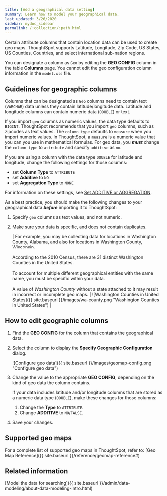```yaml
---
title: [Add a geographical data setting]
summary: Learn how to model your geographical data.
last_updated: 3/26/2020
sidebar: mydoc_sidebar
permalink: /:collection/:path.html
---
```

Certain attribute columns that contain location data can be used to create
geo maps. ThoughtSpot supports Latitude, Longitude, Zip Code, US States, US
Counties, Countries, and select international sub-nation regions.

You can designate a column as `Geo` by editing the **GEO CONFIG** column in the
table **Columns** page. You cannot edit the geo configuration column information
in the `model.xls` file.

## Guidelines for geographic columns

Columns that can be designated as `Geo` columns need to contain text (`VARCHAR`)
data unless they contain latitude/longitude data. Latitude and longitude columns
can contain numeric data (`DOUBLE`) or text.

If you import `geo` columns as numeric values, the data type defaults to `BIGINT`. ThoughtSpot recommends that you import `geo` columns, such as zipcodes as text values. The `column type` defaults to  `measure` when you import numeric values. In ThoughtSpot, a `measure` is a numeric value that you can you use in mathematical formulas. For geo data, you ***must*** change the `column type` to `attribute` and specify `additive` as `no`.

If you are using a column with the data type `DOUBLE` for latitude and
longitude, change the following settings for those
columns:

-   set **Column Type** to `ATTRIBUTE`
-   set **Additive** to `NO`
-   set **Aggregation Type** to `NONE`

For information on these settings, see [Set ADDITIVE or AGGREGATION](change-aggreg-additive.html).

As a best practice, you should make the following changes to your geographical data ***before*** importing it to ThoughtSpot:

1. Specify `geo` columns as text values, and not numeric.

2. Make sure your data is specific, and does not contain duplicates.

    | For example, you may be collecting data for locations in Washington County, Alabama, and also for locations in Washington County, Wisconsin.<br/><br/>According to the 2010 Census, there are 31 distinct Washington Counties in the United States.<br/><br/>To account for multiple different geographical entities with the same name, you must be specific within your data.<br/><br/>A value of *Washington County* without a state attached to it may result in incorrect or incomplete geo maps. | ![Washington Counties in United States]({{ site.baseurl }}/images/wa-county.png "Washington Counties in United States") |


## How to edit geographic columns

1. Find the **GEO CONFIG** for the column that contains the geographical data.
2. Select the column to display the **Specify Geographic Configuration** dialog.

    ![Configure geo data]({{ site.baseurl }}/images/geomap-config.png "Configure geo data")

3. Change the value to the appropriate **GEO CONFIG**, depending on the kind of geo data the column contains.

    If your data includes latitude and/or longitude columns that are stored as a
    numeric data type (`DOUBLE`), make these changes for those columns:

    1. Change the **Type** to `ATTRIBUTE`.
    2. Change **ADDITIVE** to `NO`/`FALSE`.

4. Save your changes.

## Supported geo maps

For a complete list of supported geo maps in ThoughtSpot, refer to: [Geo Map Reference]({{ site.baseurl }}/reference/geomap-reference#)

## Related information  

[Model the data for searching]({{ site.baseurl }}/admin/data-modeling/about-data-modeling-intro.html)
